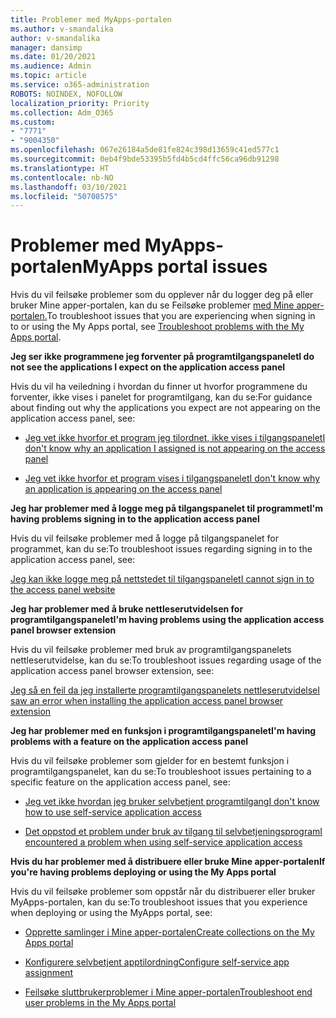 ```yaml
---
title: Problemer med MyApps-portalen
ms.author: v-smandalika
author: v-smandalika
manager: dansimp
ms.date: 01/20/2021
ms.audience: Admin
ms.topic: article
ms.service: o365-administration
ROBOTS: NOINDEX, NOFOLLOW
localization_priority: Priority
ms.collection: Adm_O365
ms.custom:
- "7771"
- "9004350"
ms.openlocfilehash: 067e26184a5de81fe824c398d13659c41ed577c1
ms.sourcegitcommit: 0eb4f9bde53395b5fd4b5cd4ffc56ca96db91298
ms.translationtype: HT
ms.contentlocale: nb-NO
ms.lasthandoff: 03/10/2021
ms.locfileid: "50708575"
---
```

# <a name="myapps-portal-issues"></a><span data-ttu-id="2f631-102">Problemer med MyApps-portalen</span><span class="sxs-lookup"><span data-stu-id="2f631-102">MyApps portal issues</span></span>

<span data-ttu-id="2f631-103">Hvis du vil feilsøke problemer som du opplever når du logger deg på eller bruker Mine apper-portalen, kan du se Feilsøke problemer [med Mine apper-portalen.](https://docs.microsoft.com/azure/active-directory/user-help/my-apps-portal-end-user-troubleshoot)</span><span class="sxs-lookup"><span data-stu-id="2f631-103">To troubleshoot issues that you are experiencing when signing in to or using the My Apps portal, see [Troubleshoot problems with the My Apps portal](https://docs.microsoft.com/azure/active-directory/user-help/my-apps-portal-end-user-troubleshoot).</span></span>

<span data-ttu-id="2f631-104">**Jeg ser ikke programmene jeg forventer på programtilgangspanelet**</span><span class="sxs-lookup"><span data-stu-id="2f631-104">**I do not see the applications I expect on the application access panel**</span></span>

<span data-ttu-id="2f631-105">Hvis du vil ha veiledning i hvordan du finner ut hvorfor programmene du forventer, ikke vises i panelet for programtilgang, kan du se:</span><span class="sxs-lookup"><span data-stu-id="2f631-105">For guidance about finding out why the applications you expect are not appearing on the application access panel, see:</span></span>

- [<span data-ttu-id="2f631-106">Jeg vet ikke hvorfor et program jeg tilordnet, ikke vises i tilgangspanelet</span><span class="sxs-lookup"><span data-stu-id="2f631-106">I don't know why an application I assigned is not appearing on the access panel</span></span>](https://docs.microsoft.com/azure/active-directory/manage-apps/application-sign-in-other-problem-access-panel)
     
- [<span data-ttu-id="2f631-107">Jeg vet ikke hvorfor et program vises i tilgangspanelet</span><span class="sxs-lookup"><span data-stu-id="2f631-107">I don't know why an application is appearing on the access panel</span></span>](https://docs.microsoft.com/azure/active-directory/manage-apps/application-sign-in-other-problem-access-panel)

<span data-ttu-id="2f631-108">**Jeg har problemer med å logge meg på tilgangspanelet til programmet**</span><span class="sxs-lookup"><span data-stu-id="2f631-108">**I'm having problems signing in to the application access panel**</span></span>

<span data-ttu-id="2f631-109">Hvis du vil feilsøke problemer med å logge på tilgangspanelet for programmet, kan du se:</span><span class="sxs-lookup"><span data-stu-id="2f631-109">To troubleshoot issues regarding signing in to the application access panel, see:</span></span>

[<span data-ttu-id="2f631-110">Jeg kan ikke logge meg på nettstedet til tilgangspanelet</span><span class="sxs-lookup"><span data-stu-id="2f631-110">I cannot sign in to the access panel website</span></span>](https://docs.microsoft.com/azure/active-directory/manage-apps/application-sign-in-other-problem-access-panel)

<span data-ttu-id="2f631-111">**Jeg har problemer med å bruke nettleserutvidelsen for programtilgangspanelet**</span><span class="sxs-lookup"><span data-stu-id="2f631-111">**I'm having problems using the application access panel browser extension**</span></span>

<span data-ttu-id="2f631-112">Hvis du vil feilsøke problemer med bruk av programtilgangspanelets nettleserutvidelse, kan du se:</span><span class="sxs-lookup"><span data-stu-id="2f631-112">To troubleshoot issues regarding usage of the application access panel browser extension, see:</span></span>

[<span data-ttu-id="2f631-113">Jeg så en feil da jeg installerte programtilgangspanelets nettleserutvidelse</span><span class="sxs-lookup"><span data-stu-id="2f631-113">I saw an error when installing the application access panel browser extension</span></span>](https://docs.microsoft.com/azure/active-directory/application-access-panel-extension-problem-installing/)

<span data-ttu-id="2f631-114">**Jeg har problemer med en funksjon i programtilgangspanelet**</span><span class="sxs-lookup"><span data-stu-id="2f631-114">**I'm having problems with a feature on the application access panel**</span></span>

<span data-ttu-id="2f631-115">Hvis du vil feilsøke problemer som gjelder for en bestemt funksjon i programtilgangspanelet, kan du se:</span><span class="sxs-lookup"><span data-stu-id="2f631-115">To troubleshoot issues pertaining to a specific feature on the application access panel, see:</span></span>

- [<span data-ttu-id="2f631-116">Jeg vet ikke hvordan jeg bruker selvbetjent programtilgang</span><span class="sxs-lookup"><span data-stu-id="2f631-116">I don't know how to use self-service application access</span></span>](https://docs.microsoft.com/azure/active-directory/manage-apps/access-panel-manage-self-service-access) 

- [<span data-ttu-id="2f631-117">Det oppstod et problem under bruk av tilgang til selvbetjeningsprogram</span><span class="sxs-lookup"><span data-stu-id="2f631-117">I encountered a problem when using self-service application access</span></span>](https://docs.microsoft.com/azure/active-directory/manage-apps/access-panel-manage-self-service-access)
    
<span data-ttu-id="2f631-118">**Hvis du har problemer med å distribuere eller bruke Mine apper-portalen**</span><span class="sxs-lookup"><span data-stu-id="2f631-118">**If you're having problems deploying or using the My Apps portal**</span></span>

<span data-ttu-id="2f631-119">Hvis du vil feilsøke problemer som oppstår når du distribuerer eller bruker MyApps-portalen, kan du se:</span><span class="sxs-lookup"><span data-stu-id="2f631-119">To troubleshoot issues that you experience when deploying or using the MyApps portal, see:</span></span>

- [<span data-ttu-id="2f631-120">Opprette samlinger i Mine apper-portalen</span><span class="sxs-lookup"><span data-stu-id="2f631-120">Create collections on the My Apps portal</span></span>](https://docs.microsoft.com/azure/active-directory/manage-apps/access-panel-collections) 
    
- [<span data-ttu-id="2f631-121">Konfigurere selvbetjent apptilordning</span><span class="sxs-lookup"><span data-stu-id="2f631-121">Configure self-service app assignment</span></span>](https://docs.microsoft.com/azure/active-directory/manage-apps/manage-self-service-access)
     
- [<span data-ttu-id="2f631-122">Feilsøke sluttbrukerproblemer i Mine apper-portalen</span><span class="sxs-lookup"><span data-stu-id="2f631-122">Troubleshoot end user problems in the My Apps portal</span></span>](https://docs.microsoft.com/azure/active-directory/user-help/my-apps-portal-end-user-troubleshoot)



